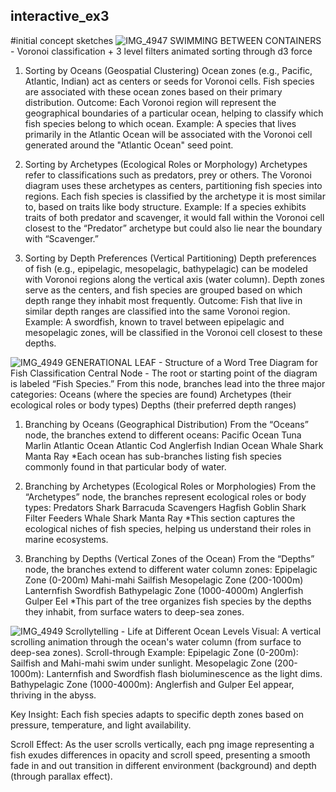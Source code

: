 ## interactive_ex3
#initial concept sketches
![IMG_4947](https://github.com/user-attachments/assets/bd9e6006-8298-4969-953b-54eee98a82a0)
SWIMMING BETWEEN CONTAINERS - Voronoi classification + 3 level filters animated sorting through d3 force
1. Sorting by Oceans (Geospatial Clustering)
Ocean zones (e.g., Pacific, Atlantic, Indian) act as centers or seeds for Voronoi cells.
Fish species are associated with these ocean zones based on their primary distribution.
Outcome: Each Voronoi region will represent the geographical boundaries of a particular ocean, helping to classify which fish species belong to which ocean.
Example: A species that lives primarily in the Atlantic Ocean will be associated with the Voronoi cell generated around the "Atlantic Ocean" seed point.

2. Sorting by Archetypes (Ecological Roles or Morphology)
Archetypes refer to classifications such as predators, prey or others.
The Voronoi diagram uses these archetypes as centers, partitioning fish species into regions.
Each fish species is classified by the archetype it is most similar to, based on traits like body structure.
Example: If a species exhibits traits of both predator and scavenger, it would fall within the Voronoi cell closest to the “Predator” archetype but could also lie near the boundary with “Scavenger.”

3. Sorting by Depth Preferences (Vertical Partitioning)
Depth preferences of fish (e.g., epipelagic, mesopelagic, bathypelagic) can be modeled with Voronoi regions along the vertical axis (water column).
Depth zones serve as the centers, and fish species are grouped based on which depth range they inhabit most frequently.
Outcome: Fish that live in similar depth ranges are classified into the same Voronoi region.
Example: A swordfish, known to travel between epipelagic and mesopelagic zones, will be classified in the Voronoi cell closest to these depths.

![IMG_4949](https://github.com/user-attachments/assets/3bb518cf-a103-4ab3-9359-2a9011cbcb5c)
GENERATIONAL LEAF - Structure of a Word Tree Diagram for Fish Classification
Central Node - The root or starting point of the diagram is labeled “Fish Species.”
From this node, branches lead into the three major categories:
Oceans (where the species are found)
Archetypes (their ecological roles or body types)
Depths (their preferred depth ranges)

1. Branching by Oceans (Geographical Distribution)
From the “Oceans” node, the branches extend to different oceans:
Pacific Ocean
Tuna
Marlin
Atlantic Ocean
Atlantic Cod
Anglerfish
Indian Ocean
Whale Shark
Manta Ray
*Each ocean has sub-branches listing fish species commonly found in that particular body of water.

2. Branching by Archetypes (Ecological Roles or Morphologies)
From the “Archetypes” node, the branches represent ecological roles or body types:
Predators
Shark
Barracuda
Scavengers
Hagfish
Goblin Shark
Filter Feeders
Whale Shark
Manta Ray
*This section captures the ecological niches of fish species, helping us understand their roles in marine ecosystems.

3. Branching by Depths (Vertical Zones of the Ocean)
From the “Depths” node, the branches extend to different water column zones:
Epipelagic Zone (0-200m)
Mahi-mahi
Sailfish
Mesopelagic Zone (200-1000m)
Lanternfish
Swordfish
Bathypelagic Zone (1000-4000m)
Anglerfish
Gulper Eel
*This part of the tree organizes fish species by the depths they inhabit, from surface waters to deep-sea zones.

![IMG_4949](https://github.com/user-attachments/assets/bb7cf092-e741-4fbb-8906-9785c92bb624)
Scrollytelling - Life at Different Ocean Levels
Visual: A vertical scrolling animation through the ocean's water column (from surface to deep-sea zones).
Scroll-through Example:
Epipelagic Zone (0-200m): Sailfish and Mahi-mahi swim under sunlight.
Mesopelagic Zone (200-1000m): Lanternfish and Swordfish flash bioluminescence as the light dims.
Bathypelagic Zone (1000-4000m): Anglerfish and Gulper Eel appear, thriving in the abyss.

Key Insight: Each fish species adapts to specific depth zones based on pressure, temperature, and light availability.

Scroll Effect: As the user scrolls vertically, each png image representing a fish exudes differences in opacity and scroll speed, presenting a smooth fade in and out transition in different environment (background) and depth (through parallax effect).
